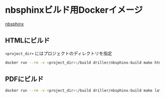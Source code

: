 # nbsphinxビルド用Dockerイメージ

[nbsphinx](https://nbsphinx.readthedocs.io/)

## HTMLにビルド

`<project_dir>` にはプロジェクトのディレクトリを指定

```bash
docker run --rm -v <project_dir>:/build driller/nbsphinx-build make html
```

## PDFにビルド

```bash
docker run --rm -v <project_dir>:/build driller/nbsphinx-build make latexpdf
```